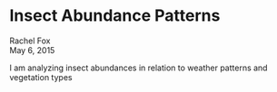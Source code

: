 # Insect Abundance Patterns
Rachel Fox  
May 6, 2015  

I am analyzing insect abundances in relation to weather patterns and vegetation types